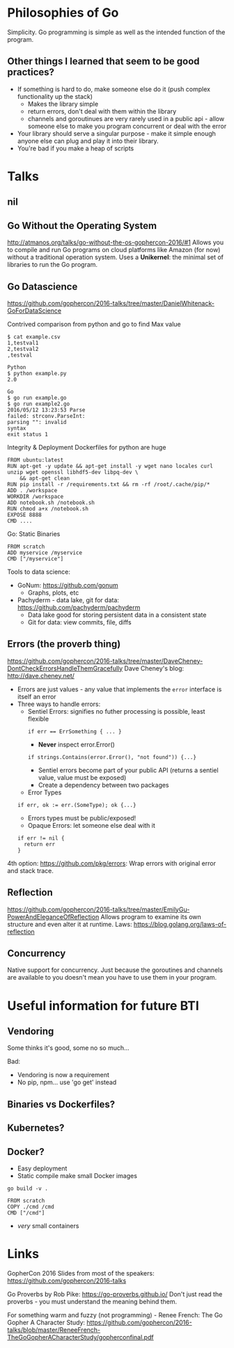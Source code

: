 # Philosophies of Go
Simplicity. Go programming is simple as well as the intended function of the program.

## Other things I learned that seem to be good practices?
* If something is hard to do, make someone else do it (push complex functionality up the stack)
  * Makes the library simple
  * return errors, don't deal with them within the library
  * channels and goroutinues are very rarely used in a public api - allow someone else to make you program concurrent or deal with the error
* Your library should serve a singular purpose - make it simple enough anyone else can plug and play it into their library.
* You're bad if you make a heap of scripts

# Talks

## nil

## Go Without the Operating System
http://atmanos.org/talks/go-without-the-os-gophercon-2016/#1
Allows you to compile and run Go programs on cloud platforms like Amazon (for now) without a traditional operation system.
Uses a __Unikernel__: the minimal set of libraries to run the Go program.

## Go Datascience
https://github.com/gophercon/2016-talks/tree/master/DanielWhitenack-GoForDataScience

Contrived comparison from python and go to find Max value
```
$ cat example.csv
1,testval1
2,testval2
,testval

Python
$ python example.py
2.0

Go
$ go run example.go
$ go run example2.go
2016/05/12 13:23:53 Parse
failed: strconv.ParseInt:
parsing "": invalid
syntax
exit status 1
```

Integrity & Deployment
Dockerfiles for python are huge
```
FROM ubuntu:latest
RUN apt-get -y update && apt-get install -y wget nano locales curl unzip wget openssl libhdf5-dev libpq-dev \
    && apt-get clean
RUN pip install -r /requirements.txt && rm -rf /root/.cache/pip/*
ADD . /workspace
WORKDIR /workspace
ADD notebook.sh /notebook.sh
RUN chmod a+x /notebook.sh
EXPOSE 8888
CMD ....
```
Go: Static Binaries
```
FROM scratch
ADD myservice /myservice
CMD ["/myservice"]
```

Tools to data science:
* GoNum: https://github.com/gonum
  * Graphs, plots, etc
* Pachyderm - data lake, git for data: https://github.com/pachyderm/pachyderm
  * Data lake good for storing persistent data in a consistent state
  * Git for data: view commits, file, diffs

## Errors (the proverb thing)
https://github.com/gophercon/2016-talks/tree/master/DaveCheney-DontCheckErrorsHandleThemGracefully
Dave Cheney's blog: http://dave.cheney.net/
* Errors are just values - any value that implements the `error` interface is itself an error
* Three ways to handle errors:
  * Sentiel Errors: signifies no futher processing is possible, least flexible
    ```
    if err == ErrSomething { ... }
    ```
    * __Never__ inspect error.Error()
    ```
    if strings.Contains(error.Error(), "not found")) {...}
    ```
    * Sentiel errors become part of your public API (returns a sentiel value, value must be exposed)
    * Create a dependency between two packages
  * Error Types
  ```
  if err, ok := err.(SomeType); ok {...}
  ```
    * Errors types must be public/exposed!
  * Opaque Errors: let someone else deal with it
  ```
  if err != nil {
    return err
  }
  ```
4th option:
https://github.com/pkg/errors: Wrap errors with original error and stack trace.

## Reflection
https://github.com/gophercon/2016-talks/tree/master/EmilyGu-PowerAndEleganceOfReflection
Allows program to examine its own structure and even alter it at runtime.
Laws: https://blog.golang.org/laws-of-reflection

## Concurrency
Native support for concurrency. Just because the goroutines and channels are available to you doesn't mean you have to use them in your program.


# Useful information for future BTI

## Vendoring
Some thinks it's good, some no so much...

Bad:
* Vendoring is now a requirement
* No pip, npm... use 'go get' instead

## Binaries vs Dockerfiles?

## Kubernetes?

## Docker?
* Easy deployment
* Static compile make small Docker images
```
go build -v .

FROM scratch
COPY ./cmd /cmd
CMD ["/cmd"]
```
* _very_ small containers

# Links
GopherCon 2016 Slides from most of the speakers: https://github.com/gophercon/2016-talks

Go Proverbs by Rob Pike: https://go-proverbs.github.io/
Don't just read the proverbs - you must understand the meaning behind them.

For something warm and fuzzy (not programming) - Renee French: The Go Gopher A Character Study: https://github.com/gophercon/2016-talks/blob/master/ReneeFrench-TheGoGopherACharacterStudy/gopherconfinal.pdf
